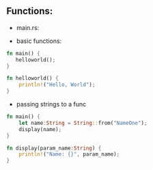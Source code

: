 ## Functions:

- main.rs:

- basic functions:
```rust
fn main() {
   helloworld(); 
}

fn helloworld() {
    println!("Hello, World");
}
```

- passing strings to a func
```rust
fn main() {
    let name:String = String::from("NameOne");
    display(name);
}

fn display(param_name:String) {
    println!("Name: {}", param_name);
}
```